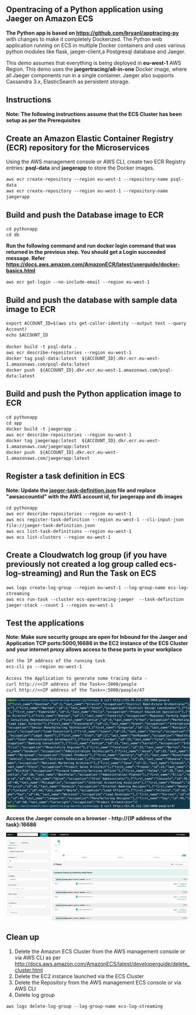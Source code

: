 ## Opentracing of a Python application using Jaeger on Amazon ECS
**The Python app is based on https://github.com/bryanl/apptracing-py** with changes to make it completely Dockerized. The Python web application running on ECS in multiple Docker containers and uses various python modules like flask, jaeger-client,a Postgresql database and Jaeger. 

This demo assumes that everything is being deployed in **eu-west-1** AWS Region. This demo uses the **jaegertracing/all-in-one** Docker image, where all Jaeger components run in a single container. Jaeger also supports Cassandra 3.x, ElasticSearch as persistent storage.


## Instructions

**Note: The following instructions assume that the ECS Cluster has been setup as per the Prerequisites**

## Create an Amazon Elastic Container Registry (ECR) repository for the Microservices
Using the AWS management console or AWS CLI, create two ECR Registry entries: **psql-data** and **jaegerapp** to store the Docker images.

```
aws ecr create-repository --region eu-west-1 --repository-name psql-data
aws ecr create-repository --region eu-west-1 --repository-name jaegerapp
```

## Build and push the Database image to ECR
```
cd pythonapp
cd db
```
  
**Run the following command and run docker login command that was returned in the previous step. You should get a Login succeeded message. Refer https://docs.aws.amazon.com/AmazonECR/latest/userguide/docker-basics.html**

```
aws ecr get-login --no-include-email --region eu-west-1
```

## Build and push the database with sample data image to ECR

```
export ACCOUNT_ID=$(aws sts get-caller-identity --output text --query Account)
echo $ACCOUNT_ID

docker build -t psql-data .
aws ecr describe-repositories --region eu-west-1
docker tag psql-data:latest  ${ACCOUNT_ID}.dkr.ecr.eu-west-1.amazonaws.com/psql-data:latest
docker push  ${ACCOUNT_ID}.dkr.ecr.eu-west-1.amazonaws.com/psql-data:latest
```

## Build and push the Python application image to ECR
```
cd pythonapp
cd app
docker build -t jaegerapp .
aws ecr describe-repositories --region eu-west-1
docker tag jaegerapp:latest  ${ACCOUNT_ID}.dkr.ecr.eu-west-1.amazonaws.com/jaegerapp:latest
docker push  ${ACCOUNT_ID}.dkr.ecr.eu-west-1.amazonaws.com/jaegerapp:latest
```

## Register a task definition in ECS

**Note: Update the [jaeger-task-definition.json](https://github.com/aws-samples/ecs-opentracing/blob/master/pythonapp/jaeger-task-definition.json) file and replace "awsaccountid" with the AWS account id, for jaegerapp and db images**


```
cd pythonapp
aws ecr describe-repositories --region eu-west-1
aws ecs register-task-definition --region eu-west-1 --cli-input-json file://jaeger-task-definition.json
aws ecs list-task-definitions --region eu-west-1
aws ecs list-clusters --region eu-west-1
```

## Create a Cloudwatch log group (if you have previously not created a log group called ecs-log-streaming) and Run the Task on ECS
```
aws logs create-log-group --region eu-west-1 --log-group-name ecs-log-streaming
aws ecs run-task --cluster ecs-opentracing-jaeger  --task-definition jaeger-stack --count 1 --region eu-west-1
```

## Test the applications
**Note: Make sure security groups are open for Inbound for the Jaeger and Application TCP ports:5000,16686 in the EC2 instance of the ECS Cluster and your internet proxy allows access to these ports in your workplace**

```
Get the IP address of the running task
ecs-cli ps --region eu-west-1

Access the Application to generate some tracing data -
curl http://<<IP address of the Task>>:5000/people
curl http://<<IP address of the Task>>:5000/people/47
```
![](jaeger-python-1.png)

**Access the Jaeger console on a browser - http://{IP address of the task}:16686**
  
![](jaeger-python-2.png)  


## Clean up
1. Delete the Amazon ECS Cluster from the AWS management console or via AWS CLI as per http://docs.aws.amazon.com/AmazonECS/latest/developerguide/delete_cluster.html
2. Delete the EC2 instance launched via the ECS Cluster
2. Delete the Repository from the AWS management ECS console or via AWS CLI
3. Delete log group
```
aws logs delete-log-group --log-group-name ecs-log-streaming
```
